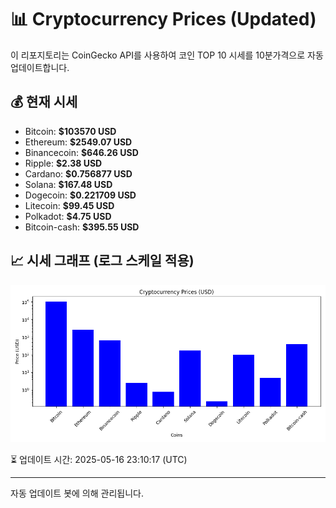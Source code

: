 
# 📊 Cryptocurrency Prices (Updated)

이 리포지토리는 CoinGecko API를 사용하여 코인 TOP 10 시세를 10분가격으로 자동 업데이트합니다.

## 💰 현재 시세
- Bitcoin: **$103570 USD**
- Ethereum: **$2549.07 USD**
- Binancecoin: **$646.26 USD**
- Ripple: **$2.38 USD**
- Cardano: **$0.756877 USD**
- Solana: **$167.48 USD**
- Dogecoin: **$0.221709 USD**
- Litecoin: **$99.45 USD**
- Polkadot: **$4.75 USD**
- Bitcoin-cash: **$395.55 USD**

## 📈 시세 그래프 (로그 스케일 적용)
![Crypto Prices](crypto_prices.png)

⏳ 업데이트 시간: 2025-05-16 23:10:17 (UTC)

---
자동 업데이트 봇에 의해 관리됩니다.
